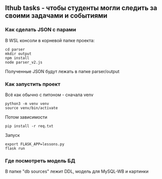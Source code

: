 ## Ithub tasks - чтобы студенты могли следить за своими задачами и событиями
### Как сделать JSON с парами

В WSL консоли в корневой папке проекта:

    cd parser
    mkdir output
    npm install
    node parser_v2.js

Полученные JSON будут лежать в папке parser/output

### Как запустить проект
Всё как обычно с питоном - сначала venv

    python3 -m venv venv
    source venv/bin/activate

Потом зависимости

    pip install -r req.txt

Запуск

    export FLASK_APP=lessons.py
    flask run

### Где посмотреть модель БД
В папке "db sources" лежит DDL, модель для MySQL-WB и картинки 
